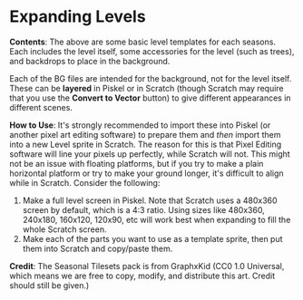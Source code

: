 # Expanding Levels
**Contents**: The above are some basic level templates for each seasons. Each includes the level itself, some accessories for the level (such as trees), and backdrops to place in the background. 

Each of the BG files are intended for the background, not for the level itself. These can be **layered** in Piskel or in Scratch (though Scratch may require that you use the **Convert to Vector** button) to give different appearances in different scenes.

**How to Use**: It's strongly recommended to import these into Piskel (or another pixel art editing software) to prepare them and _then_ import them into a new Level sprite in Scratch. The reason for this is that Pixel Editing software will line your pixels up perfectly, while Scratch will not. This might not be an issue with floating platforms, but if you try to make a plain horizontal platform or try to make your ground longer, it's difficult to align while in Scratch. Consider the following: 

1) Make a full level screen in Piskel. Note that Scratch uses a 480x360 screen by default, which is a 4:3 ratio. Using sizes like 480x360, 240x180, 160x120, 120x90, etc will work best when expanding to fill the whole Scratch screen. 
2) Make each of the parts you want to use as a template sprite, then put them into Scratch and copy/paste them.  

**Credit**: The Seasonal Tilesets pack is from GraphxKid (CC0 1.0 Universal, which means we are free to copy, modify, and distribute this art. Credit should still be given.)
